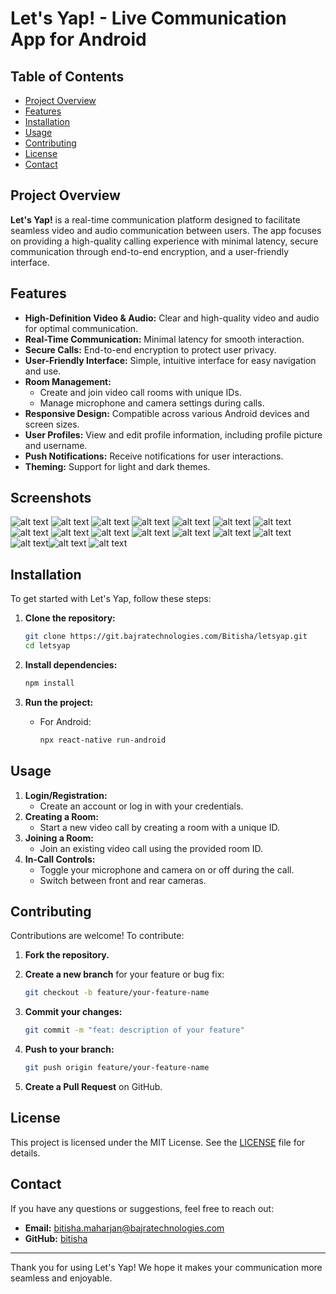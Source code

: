 # Let's Yap! - Live Communication App for Android

## Table of Contents
- [Project Overview](#project-overview)
- [Features](#features)
- [Installation](#installation)
- [Usage](#usage)
- [Contributing](#contributing)
- [License](#license)
- [Contact](#contact)

## Project Overview

**Let's Yap!** is a real-time communication platform designed to facilitate seamless video and audio communication between users. The app focuses on providing a high-quality calling experience with minimal latency, secure communication through end-to-end encryption, and a user-friendly interface.

## Features

- **High-Definition Video & Audio:** Clear and high-quality video and audio for optimal communication.
- **Real-Time Communication:** Minimal latency for smooth interaction.
- **Secure Calls:** End-to-end encryption to protect user privacy.
- **User-Friendly Interface:** Simple, intuitive interface for easy navigation and use.
- **Room Management:**
  - Create and join video call rooms with unique IDs.
  - Manage microphone and camera settings during calls.
- **Responsive Design:** Compatible across various Android devices and screen sizes.
- **User Profiles:** View and edit profile information, including profile picture and username.
- **Push Notifications:** Receive notifications for user interactions.
- **Theming:** Support for light and dark themes.
## Screenshots 
![alt text](image-1.png)
![alt text](image-2.png)
![alt text](image-3.png)
![alt text](image-7.png)
![alt text](image-4.png)
![alt text](image-8.png)
![alt text](image-5.png)
![alt text](image-6.png)
![alt text](image-9.png)
![alt text](image-14.png)
![alt text](image-10.png)
![alt text](image-11.png)
![alt text](image-12.png)
![alt text](image.png)
![alt text](image-13.png)![alt text](image-15.png)
![alt text](image-16.png)

## Installation

To get started with Let's Yap, follow these steps:

1. **Clone the repository:**

    ```bash
    git clone https://git.bajratechnologies.com/Bitisha/letsyap.git
    cd letsyap
    ```

2. **Install dependencies:**

    ```bash
    npm install
    ```

3. **Run the project:**

    - For Android:
    
      ```bash
      npx react-native run-android
      

## Usage

1. **Login/Registration:**
   - Create an account or log in with your credentials.
2. **Creating a Room:**
   - Start a new video call by creating a room with a unique ID.
3. **Joining a Room:**
   - Join an existing video call using the provided room ID.
4. **In-Call Controls:**
   - Toggle your microphone and camera on or off during the call.
   - Switch between front and rear cameras.

## Contributing

Contributions are welcome! To contribute:

1. **Fork the repository.**
2. **Create a new branch** for your feature or bug fix:

    ```bash
    git checkout -b feature/your-feature-name
    ```

3. **Commit your changes:**

    ```bash
    git commit -m "feat: description of your feature"
    ```

4. **Push to your branch:**

    ```bash
    git push origin feature/your-feature-name
    ```

5. **Create a Pull Request** on GitHub.

## License

This project is licensed under the MIT License. See the [LICENSE](LICENSE) file for details.

## Contact

If you have any questions or suggestions, feel free to reach out:

- **Email:** bitisha.maharjan@bajratechnologies.com
- **GitHub:** [bitisha](https://git.bajratechnologies.com/Bitisha)

---

Thank you for using Let's Yap! We hope it makes your communication more seamless and enjoyable.
